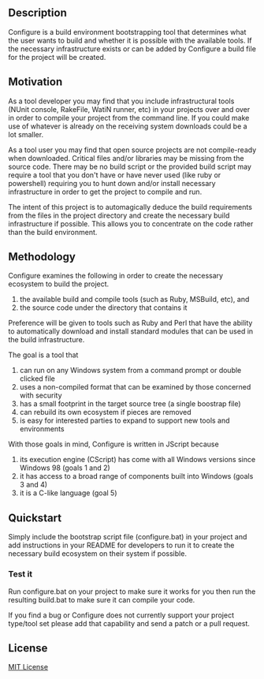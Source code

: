 ## Description

Configure is a build environment bootstrapping tool that determines what the user wants to build and whether it is possible with the available tools. If the necessary infrastructure exists or can be added by Configure a build file for the project will be created. 

## Motivation

As a tool developer you may find that you include infrastructural tools (NUnit console, RakeFile, WatiN runner, etc) in your projects over and over in order to compile your project from the command line. If you could make use of whatever is already on the receiving system downloads could be a lot smaller.

As a tool user you may find that open source projects are not compile-ready when downloaded. Critical files and/or libraries may be missing from the source code. There may be no build script or the provided build script may require a tool that you don't have or have never used (like ruby or powershell) requiring you to hunt down and/or install necessary infrastructure in order to get the project to compile and run.

The intent of this project is to automagically deduce the build requirements from the files in the project directory and create the necessary build infrastructure if possible. This allows you to concentrate on the code rather than the build environment.

## Methodology

Configure examines the following in order to create the necessary ecosystem to build the project.

1. the available build and compile tools (such as Ruby, MSBuild, etc), and 
2. the source code under the directory that contains it

Preference will be given to tools such as Ruby and Perl that have the ability to automatically download and install standard modules that can be used in the build infrastructure.

The goal is a tool that

1. can run on any Windows system from a command prompt or double clicked file
2. uses a non-compiled format that can be examined by those concerned with security
3. has a small footprint in the target source tree (a single boostrap file)
4. can rebuild its own ecosystem if pieces are removed
5. is easy for interested parties to expand to support new tools and environments

With those goals in mind, Configure is written in JScript because

1. its execution engine (CScript) has come with all Windows versions since Windows 98 (goals 1 and 2)
2. it has access to a broad range of components built into Windows (goals 3 and 4)
3. it is a C-like language (goal 5)

## Quickstart

Simply include the bootstrap script file (configure.bat) in your project and add instructions in your README for developers to run it to create the necessary build ecosystem on their system if possible.

### Test it

Run configure.bat on your project to make sure it works for you then run the resulting build.bat to make sure it can compile your code. 

If you find a bug or Configure does not currently support your project type/tool set please add that capability and send a patch or a pull request.

## License

[MIT License][mitlicense]

[mitlicense]: http://www.opensource.org/licenses/mit-license.php
